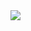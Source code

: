 <img src="https://github.com/Razieh-h/onepage/blob/master/wp-content/themes/catweb/img/screencapture.jpg">
